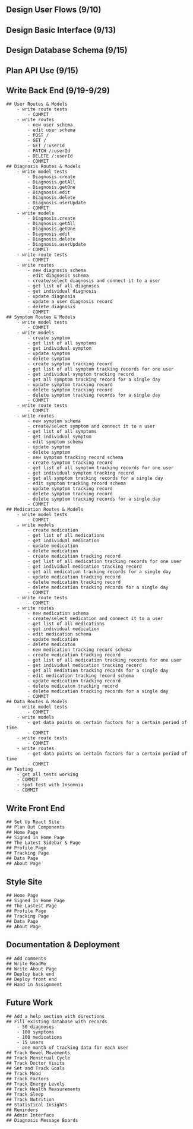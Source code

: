 ## Design User Flows (9/10)
## Design Basic Interface (9/13)
## Design Database Schema (9/15)
## Plan API Use (9/15)

## Write Back End (9/19-9/29)
    ## User Routes & Models 
        - write route tests
            - COMMIT
        - write routes
            - new user schema
            - edit user schema
            - POST /
            - GET /
            - GET /:userId
            - PATCH /:userId
            - DELETE /:userId
            - COMMIT
    ## Diagnosis Routes & Models
        - write model tests
            - Diagnosis.create
            - Diagnosis.getAll
            - Diagnosis.getOne
            - Diagnosis.edit
            - Diagnosis.delete
            - Diagnosis.userUpdate
            - COMMIT
        - write models
            - Diagnosis.create
            - Diagnosis.getAll
            - Diagnosis.getOne
            - Diagnosis.edit
            - Diagnosis.delete
            - Diagnosis.userUpdate
            - COMMIT
        - write route tests
            - COMMIT
        - write routes
            - new diagnosis schema
            - edit diagnosis schema
            - create/select diagnosis and connect it to a user
            - get list of all diagnoses
            - get individual diagnosis
            - update diagnosis
            - update a user diagnosis record
            - delete diagnosis
            - COMMIT
    ## Symptom Routes & Models
        - write model tests
            - COMMIT
        - write models
            - create symptom
            - get list of all symptoms
            - get individual symptom
            - update symptom
            - delete symptom
            - create symptom tracking record
            - get list of all symptom tracking records for one user
            - get individual symptom tracking record
            - get all symptom tracking record for a single day
            - update symptom tracking record
            - delete symptom tracking record
            - delete symptom tracking records for a single day
            - COMMIT
        - write route tests
            - COMMIT
        - write routes
            - new symptom schema
            - create/select symptom and connect it to a user 
            - get list of all symptoms
            - get individual symptom
            - edit symptom schema
            - update symptom
            - delete symptom
            - new symptom tracking record schema
            - create symptom tracking record
            - get list of all symptom tracking records for one user
            - get individual symptom tracking record
            - get all symptom tracking records for a single day
            - edit symptom tracking record schema
            - update symptom tracking record
            - delete symptom tracking record
            - delete symptom tracking records for a single day
            - COMMIT
    ## Medication Routes & Models
        - write model tests
            - COMMIT
        - write models
            - create medication 
            - get list of all medications
            - get individual medication
            - update medication
            - delete medication
            - create medication tracking record
            - get list of all medication tracking records for one user
            - get individual medication tracking record
            - get all medication tracking records for a single day
            - update medication tracking record
            - delete medication tracking record
            - delete medication tracking records for a single day
            - COMMIT
        - write route tests
            - COMMIT
        - write routes
            - new medication schema
            - create/select medication and connect it to a user
            - get list of all medications
            - get individual medication
            - edit medication schema
            - update medication
            - delete medicaton
            - new medication tracking record schema
            - create medication tracking record
            - get list of all medication tracking records for one user
            - get individual medication tracking record
            - get all mediation tracking records for a single day
            - edit medication tracking record schema
            - update medication tracking record
            - delete medicaton tracking record
            - delete medication tracking records for a single day
            - COMMIT
    ## Data Routes & Models
        - write model tests
            - COMMIT
        - write models
            - get data points on certain factors for a certain period of time
            - COMMIT
        - write route tests
            - COMMIT
        - write routes
            - get data points on certain factors for a certain period of time
            - COMMIT
    ## Testing
        - get all tests working
        - COMMIT
        - spot test with Insomnia
        - COMMIT

## Write Front End
    ## Set Up React Site
    ## Plan Out Components
    ## Home Page
    ## Signed In Home Page
    ## The Latest Sidebar & Page
    ## Profile Page
    ## Tracking Page
    ## Data Page
    ## About Page

## Style Site
    ## Home Page
    ## Signed In Home Page
    ## The Lastest Page
    ## Profile Page
    ## Tracking Page
    ## Data Page
    ## About Page

## Documentation & Deployment
    ## Add comments
    ## Write ReadMe
    ## Write About Page
    ## Deploy back end
    ## Deploy front end
    ## Hand in Assignment


## Future Work 
    ## Add a help section with directions
    ## Fill existing database with records
        - 50 diagnoses
        - 100 symptoms
        - 100 medications
        - 15 users
        - one month of tracking data for each user
    ## Track Bowel Movements
    ## Track Menstrual Cycle
    ## Track Doctor Visits
    ## Set and Track Goals
    ## Track Mood
    ## Track Factors
    ## Track Energy Levels
    ## Track Health Measurements
    ## Track Sleep
    ## Track Nutrition
    ## Statistical Insights
    ## Reminders
    ## Admin Interface
    ## Diagnosis Message Boards